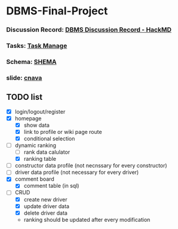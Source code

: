 # DBMS-Final-Project

### Discussion Record: [DBMS Discussion Record - HackMD](https://hackmd.io/SBdM9OZxQySrECQyWT2qrg?both)
### Tasks: [Task Manage](https://trello.com/invite/b/671903e1baa77c8f000e6782/ATTI3941be7f36096958e39fc625b0712b97AB5E792A/dbms)
### Schema: [SHEMA](https://www.drawdb.app/editor?shareId=93a794d8f72495bb19ea43a748d2dda0)
### slide: [cnava](https://www.canva.com/design/DAGarYtIs6Y/GTYFJpeSlYB9Xz3rT8aqZg/edit?utm_content=DAGarYtIs6Y&utm_campaign=designshare&utm_medium=link2&utm_source=sharebutton)

## TODO list
- [x] login/logout/register
- [x] homepage
  - [x] show data
  - [x] link to profile or wiki page route
  - [x] conditional selection
- [ ] dynamic ranking
  - [ ] rank data calulator
  - [x] ranking table 
- [ ] constructor data profile (not necnssary for every constructor)
- [ ] driver data profile (not necessary for every driver)
- [x] comment board
  - [x] comment table (in sql)
- [ ] CRUD
  - [x] create new driver
  - [x] update driver data
  - [x] delete driver data
  - ranking should be updated after every modification 
